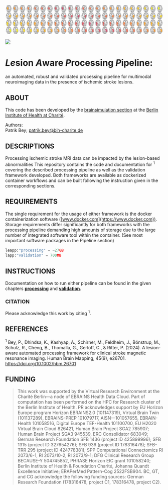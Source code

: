<p align='center'>
    <img src= 'Doc/images/banner.png'>
</p>

<p align="left">
    <!-- <a href="https://zenodo.org/badge/latestdoi/523258545"><img src="https://zenodo.org/badge/523258545.svg" alt="DOI"></a> -->
    <a href="https://joinup.ec.europa.eu/collection/eupl/eupl-text-eupl-12" alt="License-EUPL-1.2-or-later">
        <img src="https://img.shields.io/badge/license-EUPL--1.2--or--later-green" /></a>
</p>

# *Le*sion *A*ware *P*rocessing *P*ipeline: 
an automated, robust and validated processing pipeline for multimodal neuroimaging data in the presence of ischemic stroke lesions.


## ABOUT

This code has been developed by the [brainsimulation section](www.brainsimulation.org) at the [Berlin Institute of Health at Charité](www.bihealth.org).

Authors: \
Patrik Bey; patrik.bey@bih-charite.de 

## DESCRIPTIONS
Processing ischemic stroke MRI data can be impacted by the lesion-based abnormalities
This repository contains the code and documentation for <sup>1</sup> covering the described processing pipeline as well as the validation framework developed.
Both frameworks are available as dockerized container workflows and can be built following the instruction given in the corresponding sections.
<!--  ADD DOCKER HUB LINK -->



## REQUIREMENTS

The single requirement for the usage of either framework is the docker containerization software ([www.docker.com](https://www.docker.com)).
Storage requirements differ significantly for both frameworks with the processing pipeline demanding high amounts of storage due to the large number of integrated software tool within the container. (See most important software packages in the Pipeline section)

```python
leapp:"processing" = ~27GB
lapp:"validation" = 700MB
```

## INSTRUCTIONS
Documentation on how to run either pipeline can be found in the given chapters [__processing__](PROCESSING/README.md) and [__validation__](VALIDATION/README.md).


### CITATION

Please acknowledge this work by citing <sup>1</sup>.


## REFERENCES

<sup>1</sup> Bey, P., Dhindsa, K., Kashyap, A., Schirner, M., Feldheim, J., Bönstrup, M., Schulz, R., Cheng, B., Thomalla, G., Gerloff, C., & Ritter, P. (2024). A lesion-aware automated processing framework for clinical stroke magnetic resonance imaging. Human Brain Mapping, 45(9), e26701. https://doi.org/10.1002/hbm.26701


## FUNDING

> This work was supported by the Virtual Research Environment at the Charité Berlin—a node of EBRAINS Health Data Cloud. Part of computation has been performed on the HPC for Research cluster of the Berlin Institute of Health. 
> PR acknowledges support by EU Horizon Europe program Horizon EBRAINS2.0 (101147319), Virtual Brain Twin (101137289), EBRAINS-PREP 101079717, AISN—101057655, EBRAIN-Health 101058516, Digital Europe TEF-Health 101100700, EU H2020 Virtual Brain Cloud 826421, Human Brain Project SGA2 785907; Human Brain Project SGA3 945539, ERC Consolidator 683049; German Research Foundation SFB 1436 (project ID 425899996); SFB 1315 (project ID 327654276); SFB 936 (project ID 178316478); SFB-TRR 295 (project ID 424778381); SPP Computational Connectomics RI 2073/6-1, RI 2073/10-2, RI 2073/9-1; DFG Clinical Research Group BECAUSE-Y 504745852, PHRASE Horizon EIC grant 101058240; Berlin Institute of Health & Foundation Charité, Johanna Quandt Excellence Initiative; ERAPerMed Pattern-Cog 2522FSB904. 
> BC, GT, and CG acknowledge the following funding sources: German Research Foundation (178316478, project C1, 178316478, project C2).